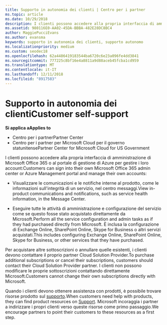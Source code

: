 ```yaml
---
title: Supporto in autonomia dei clienti | Centro per i partner
ms.topic: article
ms.date: 10/29/2018
description: I clienti possono accedere alla propria interfaccia di amministrazione Microsoft Office 365 o portale di gestione di Azure e gestire i propri account. Per acquistare altre sottoscrizioni o annullare quelle esistenti, i clienti devono contattare il proprio partner Cloud Solution Provider.
ms.assetid: 980116E0-AA02-45DA-BBBA-482E28DC8BC4
author: MaggiePucciEvans
ms.author: evansma
keywords: supporto in autonomia dei clienti, supporto autonomo
ms.localizationpriority: medium
ms.custom: seodec18
ms.openlocfilehash: 62a4486419183544ba6720c6e23a096fe4dd3841
ms.sourcegitcommit: 777225c8bf16e4a8811a9d88aceb45fcba1cd959
ms.translationtype: MT
ms.contentlocale: it-IT
ms.lasthandoff: 12/11/2018
ms.locfileid: "8917583"
---
```

# <a name="customer-self-support"></a><span data-ttu-id="83a73-105">Supporto in autonomia dei clienti</span><span class="sxs-lookup"><span data-stu-id="83a73-105">Customer self-support</span></span>

**<span data-ttu-id="83a73-106">Si applica a</span><span class="sxs-lookup"><span data-stu-id="83a73-106">Applies to</span></span>**

-  <span data-ttu-id="83a73-107">Centro per i partner</span><span class="sxs-lookup"><span data-stu-id="83a73-107">Partner Center</span></span>
-  <span data-ttu-id="83a73-108">Centro per i partner per Microsoft Cloud per il governo statunitense</span><span class="sxs-lookup"><span data-stu-id="83a73-108">Partner Center for Microsoft Cloud for US Government</span></span>


<span data-ttu-id="83a73-109">I clienti possono accedere alla propria interfaccia di amministrazione di Microsoft Office 365 o al portale di gestione di Azure per gestire i loro account:</span><span class="sxs-lookup"><span data-stu-id="83a73-109">Customers can sign into their own Microsoft Office 365 admin center or Azure Management portal and manage their own accounts:</span></span>

-   <span data-ttu-id="83a73-110">Visualizzare le comunicazioni e le notifiche interne al prodotto, come le informazioni sull'integrità di un servizio, nel centro messaggi.</span><span class="sxs-lookup"><span data-stu-id="83a73-110">View in-product communications and notifications, such as service health information, in the Message Center.</span></span>

-   <span data-ttu-id="83a73-111">Eseguire tutte le attività di amministrazione e configurazione del servizio come se questo fosse stato acquistato direttamente da Microsoft.</span><span class="sxs-lookup"><span data-stu-id="83a73-111">Perform all the service configuration and admin tasks as if they had purchased directly from Microsoft.</span></span> <span data-ttu-id="83a73-112">È inclusa la configurazione di Exchange Online, SharePoint Online, Skype for Business o altri servizi acquistati.</span><span class="sxs-lookup"><span data-stu-id="83a73-112">This includes configuring Exchange Online, SharePoint Online, Skype for Business, or other services that they have purchased.</span></span>

<span data-ttu-id="83a73-113">Per acquistare altre sottoscrizioni o annullare quelle esistenti, i clienti devono contattare il proprio partner Cloud Solution Provider.</span><span class="sxs-lookup"><span data-stu-id="83a73-113">To purchase additional subscriptions or cancel their subscriptions, customers should contact their Cloud Solution Provider partner.</span></span> <span data-ttu-id="83a73-114">I clienti non possono modificare le proprie sottoscrizioni contattando direttamente Microsoft.</span><span class="sxs-lookup"><span data-stu-id="83a73-114">Customers cannot change their own subscriptions directly with Microsoft.</span></span>

<span data-ttu-id="83a73-115">Quando i clienti devono ottenere assistenza con prodotti, è possibile trovare risorse prodotto sul [supporto](https://partnercenter.microsoft.com/partner/support).</span><span class="sxs-lookup"><span data-stu-id="83a73-115">When customers need help with products, they can find product resources on [Support](https://partnercenter.microsoft.com/partner/support).</span></span> <span data-ttu-id="83a73-116">Microsoft incoraggia i partner a indirizzare i propri clienti verso queste risorse come primo passaggio.</span><span class="sxs-lookup"><span data-stu-id="83a73-116">We encourage partners to point their customers to these resources as a first step.</span></span>

 

 



